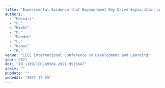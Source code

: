 ```yaml
---
title: "Experimental Evidence that Empowerment May Drive Exploration in Sparse-Reward Environments"
authors:
  - "Massari"
  - "F."
  - "Biehl"
  - "M."
  - "Meeden"
  - "L."
  - "Kanai"
  - "R."
venue: "IEEE International Conference on Development and Learning"
year: 2021
doi: "10.1109/ICDL49984.2021.9515647"
arxiv: ""
pubdate: ""
addedAt: "2021-12-23"
---
```

